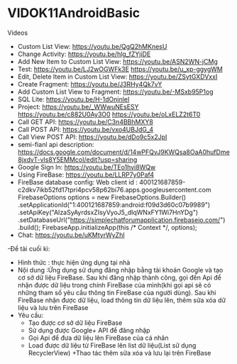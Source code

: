 # VIDOK11AndroidBasic
Videos
- Custom List View: https://youtu.be/QgQ2hMKnesU
- Change Activity: https://youtu.be/hlg_fZYjiDE
- Add New Item to Custom List View: https://youtu.be/ASN2WN-jCMg
- Test: https://youtu.be/LJ2wOGWFk3E https://youtu.be/u_xp-ggygWM
- Edit, Delete Item in Custom List View: https://youtu.be/ZSytGXDVxxI
- Create Fragment: https://youtu.be/J3RHy4Qk7vY
- Add Custom List View to Fragment: https://youtu.be/-MSxb95P1og
- SQL Lite: https://youtu.be/H-1dOnjnleI
- Project: https://youtu.be/_WWwuNEsESY https://youtu.be/c882U0Ay3O0 https://youtu.be/oLxELZ2t6T0
- Call GET API: https://youtu.be/C3n4BBhMXY8
- Call POST API: https://youtu.be/vxo4UBJdG_4
- Call View POST API: https://youtu.be/dDo9c5x2JpI
- semi-fianl api description: https://docs.google.com/document/d/14wPFQvJ9KWQsa8OaA0hufDme8jxdvT-vls8Y5EMMcoI/edit?usp=sharing
- Google Sign In: https://youtu.be/TEo1hvi8WQw
- Using FireBase: https://youtu.be/LLRP7y0Paf4
- FireBase database config:
  Web client id : 400121687859-c2dkv7ikb52fd17tpri4pcv58p62bi76.apps.googleusercontent.com
 FirebaseOptions options = new FirebaseOptions.Builder()
                .setApplicationId("1:400121687859:android:f09d3d60c07b9989")
                .setApiKey("AIzaSyAyrdsxZIsyVyoJ5_dlqWNxFY1Wi7HnYDg")
                .setDatabaseUrl("https://simplechatforumapplication.firebaseio.com/")
                .build();
        FirebaseApp.initializeApp(this /* Context */, options);
- Chat: https://youtu.be/uKMtyrWyZhI

-Đề tài cuối kì:
  - Hình thức : thực hiện ứng dụng tại nhà
  - Nội dung :Ứng dụng sử dụng đăng nhập bằng tài khoản Google và tạo cơ sở dữ liệu FireBase. Sau khi đăng nhập thành công, gọi đến Api để nhận được dữ liệu trong chính FireBase của mình(khi gọi api sẽ có những tham số yêu cầu thông tin FireBase của người dùng). Sau khi FireBase nhận được dữ liệu, load thông tin dữ liệu lên, thêm sữa xóa dữ liệu và lưu trên FireBase
  - Yêu cầu:
    + Tạo được cơ sở dữ liệu FireBase
    + Sử dụng được Google+ API để đăng nhập
    + Gọi Api để đưa dữ liệu lên FireBase của cá nhân
    + Load được dữ liệu từ FireBase lên list dữ liệu(List sữ dụng RecyclerView)
    +Thao tác thêm sữa xóa và lưu lại trên FireBase
